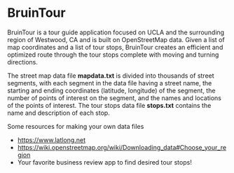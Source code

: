 # BruinTour
BruinTour is a tour guide application focused on UCLA and the surrounding region of Westwood, CA and is built on OpenStreetMap data. Given a list of map coordinates and a list of tour stops, BruinTour creates an efficient and optimized route through the tour stops complete with moving and turning directions.

The street map data file **mapdata.txt** is divided into thousands of street segments, with each segment in the data file having a street name, the starting and ending coordinates (latitude, longitude) of the segment, the number of points of interest on the segment, and the names and locations of the points of interest. The tour stops data file **stops.txt** contains the name and description of each stop.

Some resources for making your own data files
- https://www.latlong.net
- https://wiki.openstreetmap.org/wiki/Downloading_data#Choose_your_region
- Your favorite business review app to find desired tour stops!
